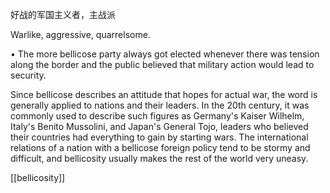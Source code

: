 好战的军国主义者，主战派

 Warlike, aggressive, quarrelsome. 

• The more bellicose party always got elected whenever there was tension along the border and the public believed that military action would lead to security. 

Since  bellicose  describes  an  attitude  that  hopes  for  actual  war,  the  word  is  generally  applied  to nations  and  their  leaders.  In  the  20th  century,  it  was  commonly  used  to  describe  such  figures  as Germany's Kaiser Wilhelm, Italy's Benito Mussolini, and Japan's General Tojo, leaders who believed their countries had everything to gain by starting wars. The international relations of a nation with a bellicose foreign policy tend to be stormy and difficult, and bellicosity usually makes the rest of the
world very uneasy.


[[bellicosity]]